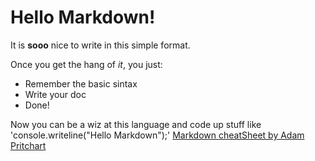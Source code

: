 # Hello Markdown!

It is **sooo** nice to write in this simple format.

Once you get the hang of *it*, you just:

* Remember the basic sintax
* Write your doc
* Done!

Now you can be a wiz at this language and code up stuff like 'console.writeline("Hello Markdown");'
[Markdown cheatSheet by Adam Pritchart](https://github.com/adam-p/markdown-here/wiki/Markdown-CheatSheet)